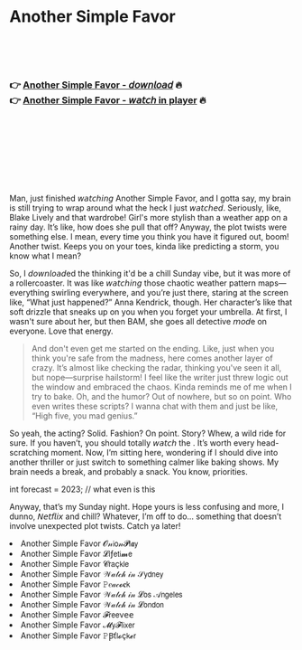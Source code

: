 <h1>Another Simple Favor</h1>

<br><br><br>

<h3>👉 <a href="https://Abdellahs-liacidupfo1978.github.io/sxcpvbixjb/">Another Simple Favor - 𝘥𝘰𝘸𝘯𝘭𝘰𝘢𝘥</a> 🔥<br>
👉 <a href="https://Abdellahs-liacidupfo1978.github.io/sxcpvbixjb/">Another Simple Favor - 𝘸𝘢𝘵𝘤𝘩 in player</a> 🔥
</h3>



<br><br><br><br><br><br><br>


Man, just finished 𝘸𝘢𝘵𝘤𝘩𝘪𝘯𝘨 Another Simple Favor, and I gotta say, my brain is still trying to wrap around what the heck I just 𝘸𝘢𝘵𝘤𝘩𝘦𝘥. Seriously, like, Blake Lively and that wardrobe! Girl's more stylish than a weather app on a rainy day. It’s like, how does she pull that off? Anyway, the plot twists were something else. I mean, every time you think you have it figured out, boom! Another twist. Keeps you on your toes, kinda like predicting a storm, you know what I mean?

So, I 𝘥𝘰𝘸𝘯𝘭𝘰𝘢𝘥ed the   thinking it'd be a chill Sunday vibe, but it was more of a rollercoaster. It was like 𝘸𝘢𝘵𝘤𝘩𝘪𝘯𝘨 those chaotic weather pattern maps—everything swirling everywhere, and you’re just there, staring at the screen like, “What just happened?” Anna Kendrick, though. Her character’s like that soft drizzle that sneaks up on you when you forget your umbrella. At first, I wasn't sure about her, but then BAM, she goes all detective 𝘮𝘰𝘥e on everyone. Love that energy.

> And don't even get me started on the ending. Like, just when you think you're safe from the madness, here comes another layer of crazy. It’s almost like checking the radar, thinking you've seen it all, but nope—surprise hailstorm! I feel like the writer just threw logic out the window and embraced the chaos. Kinda reminds me of me when I try to bake. Oh, and the humor? Out of nowhere, but so on point. Who even writes these scripts? I wanna chat with them and just be like, “High five, you mad genius.”

So yeah, the acting? Solid. Fashion? On point. Story? Whew, a wild ride for sure. If you haven’t, you should totally 𝘸𝘢𝘵𝘤𝘩 the  . It’s worth every head-scratching moment. Now, I’m sitting here, wondering if I should dive into another thriller or just switch to something calmer like baking shows. My brain needs a break, and probably a snack. You know, priorities.

int forecast = 2023; // what even is this

Anyway, that’s my Sunday night. Hope yours is less confusing and more, I dunno, 𝘕𝘦𝘵𝘧𝘭𝘪𝘹 and chill? Whatever, I’m off to do... something that doesn’t involve unexpected plot twists. Catch ya later!

<li>Another Simple Favor 𝓞𝓃𝗂𝗈𝓃𝓟𝗅𝖆𝗒</li>
<li>Another Simple Favor 𝓛𝗂ƒ𝖾𝗍𝗂𝓶𝖾</li>
<li>Another Simple Favor 𝓒𝗋𝖺ç𝗄𝗅𝖾</li>
<li>Another Simple Favor 𝒲𝒶𝓉𝒸𝒽 𝒾𝓃 𝒮𝗒𝖽𝗇𝖾𝗒</li>
<li>Another Simple Favor 𝙿𝑒𝒶𝒸𝓸𝐜𝗄</li>
<li>Another Simple Favor 𝒲𝒶𝓉𝒸𝒽 𝒾𝓃 𝓛𝗈𝗌 𝒜𝗇𝗀𝖾𝗅𝖾𝗌</li>
<li>Another Simple Favor 𝒲𝒶𝓉𝒸𝒽 𝒾𝓃 𝓛𝗈𝗇𝖽𝗈𝗇</li>
<li>Another Simple Favor 𝓕𝗋𝖾𝖾ν𝖾𝖾</li>
<li>Another Simple Favor 𝓜𝗒𝓕𝗅𝗂𝗑𝖾𝗋</li>
<li>Another Simple Favor 𝙿Ꞵť𝗅𝓸ç𝗄𝓮𝗋</li>
